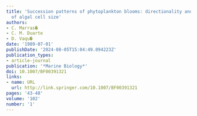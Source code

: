 ```yaml
---
title: 'Succession patterns of phytoplankton blooms: directionality and influence
  of algal cell size'
authors:
- C. Marras�
- C. M. Duarte
- D. Vaqu�
date: '1989-07-01'
publishDate: '2024-08-05T15:04:49.094223Z'
publication_types:
- article-journal
publication: '*Marine Biology*'
doi: 10.1007/BF00391321
links:
- name: URL
  url: http://link.springer.com/10.1007/BF00391321
pages: '43-48'
volume: '102'
number: '1'
---
```

